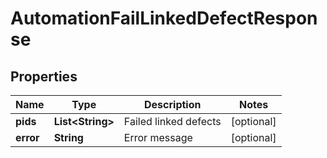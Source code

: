 
# AutomationFailLinkedDefectResponse

## Properties
Name | Type | Description | Notes
------------ | ------------- | ------------- | -------------
**pids** | **List&lt;String&gt;** | Failed linked defects |  [optional]
**error** | **String** | Error message |  [optional]



